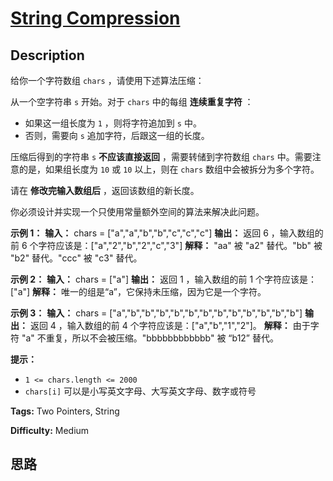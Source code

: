 # [String Compression][title]

## Description

给你一个字符数组 `chars` ，请使用下述算法压缩：

从一个空字符串 `s` 开始。对于 `chars` 中的每组 **连续重复字符** ：

  * 如果这一组长度为 `1` ，则将字符追加到 `s` 中。
  * 否则，需要向 `s` 追加字符，后跟这一组的长度。

压缩后得到的字符串 `s` **不应该直接返回** ，需要转储到字符数组 `chars` 中。需要注意的是，如果组长度为 `10` 或 `10` 以上，则在
`chars` 数组中会被拆分为多个字符。

请在 **修改完输入数组后** ，返回该数组的新长度。

你必须设计并实现一个只使用常量额外空间的算法来解决此问题。



**示例 1：**
            **输入：** chars = ["a","a","b","b","c","c","c"]    **输出：** 返回 6 ，输入数组的前 6 个字符应该是：["a","2","b","2","c","3"]    **解释：** "aa" 被 "a2" 替代。"bb" 被 "b2" 替代。"ccc" 被 "c3" 替代。    

**示例 2：**
            **输入：** chars = ["a"]    **输出：** 返回 1 ，输入数组的前 1 个字符应该是：["a"]    **解释：** 唯一的组是“a”，它保持未压缩，因为它是一个字符。    

**示例 3：**
            **输入：** chars = ["a","b","b","b","b","b","b","b","b","b","b","b","b"]    **输出：** 返回 4 ，输入数组的前 4 个字符应该是：["a","b","1","2"]。    **解释：** 由于字符 "a" 不重复，所以不会被压缩。"bbbbbbbbbbbb" 被 “b12” 替代。    



**提示：**

  * `1 <= chars.length <= 2000`
  * `chars[i]` 可以是小写英文字母、大写英文字母、数字或符号


**Tags:** Two Pointers, String

**Difficulty:** Medium

## 思路

[title]: https://leetcode-cn.com/problems/string-compression
